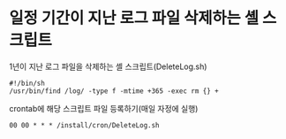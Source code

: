 # 일정 기간이 지난 로그 파일 삭제하는 셸 스크립트
1년이 지난 로그 파일을 삭제하는 셸 스크립트(DeleteLog.sh)
```shell
#!/bin/sh
/usr/bin/find /log/ -type f -mtime +365 -exec rm {} +
```
crontab에 해당 스크립트 파일 등록하기(매일 자정에 실행)
```text
00 00 * * * /install/cron/DeleteLog.sh
```